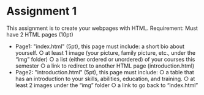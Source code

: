 # Assignment 1

This assignment is to create your webpages with HTML.
Requirement: Must have 2 HTML pages (10pt)

* Page1: "index.html" (5pt), this page must include:
a short bio about yourself.
○ at least 1 image (your picture, family picture, etc., under the “img” folder)
○ a list (either ordered or unordered) of your courses this semester
○ a link to redirect to another HTML page (introduction.html)
* Page2: "introduction.html" (5pt), this page must include:
○ a table that has an introduction to your skills, abilities, education, and training.
○ at least 2 images under the “img” folder
○ a link to go back to “index.html”
